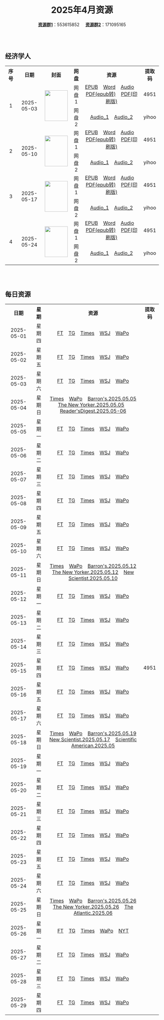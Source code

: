 <div align="center">

# 2025年4月资源

[**资源群1**](https://qm.qq.com/q/p2QRKKD9oA)：553615852 &nbsp;&nbsp;&nbsp;&nbsp;[**资源群2**](https://qm.qq.com/q/XNwz6qD0IO)：171095165

</div>
<br>
<br>

## 经济学人

<table align="center">
  <tr>
    <th align="center">序号</th>
    <th align="center">日期</th>
    <th align="center">封面</th>
    <th align="center">网盘</th>
    <th align="center">资源</th>
    <th align="center">提取码</th>
  </tr>
  <tr>
    <td rowspan="2" align="center">1</td>
    <td rowspan="2" align="center">2025-05-03</td>
    <td rowspan="2" align="center">
        <img src="https://share.yihoo.ip-ddns.com/yihoo/asset/images/20250503_DE_EU.webp" width="75" height="100">
    </td>
    <td align="center">网盘1</td>
    <td align="center">
        <a href="https://url12.ctfile.com/f/47748612-1502700457-98acbc">EPUB</a>&nbsp;&nbsp;&nbsp;
        <a href="https://url12.ctfile.com/f/47748612-1502700454-abf317">Word</a>&nbsp;&nbsp;&nbsp;
        <a href="https://url12.ctfile.com/f/47748612-1502700169-161179">Audio</a>&nbsp;&nbsp;&nbsp;
        <a href="https://url12.ctfile.com/f/47748612-1502700463-b1ef6d">PDF(epub转)</a>&nbsp;&nbsp;&nbsp;
        <a href="https://url12.ctfile.com/f/47748612-1502783326-1bc675">PDF(印刷版)</a>
    </td>
    <td align="center">4951</td>
  </tr>
  <tr>
    <td align="center">网盘2</td>
    <td align="center">
        <a href="https://yihoo.lanzouo.com/iyK192v3fc6f">Audio_1</a>&nbsp;&nbsp;&nbsp;
        <a href="https://yihoo.lanzouo.com/il4pB2v3f98j">Audio_2</a>
    </td>
    <td align="center">yihoo</td>
  </tr>
  <tr>
    <td rowspan="2" align="center">2</td>
    <td rowspan="2" align="center">2025-05-10</td>
    <td rowspan="2" align="center">
        <img src="https://share.yihoo.ip-ddns.com/yihoo/asset/images/20250510_DE_EU.webp" width="75" height="100">
    </td>
    <td align="center">网盘1</td>
    <td align="center">
      <a href="https://url12.ctfile.com/f/47748612-1504227737-8e1949">EPUB</a>&nbsp;&nbsp;&nbsp;
      <a href="https://url12.ctfile.com/f/47748612-1504228292-000646">Word</a>&nbsp;&nbsp;&nbsp;
      <a href="https://url12.ctfile.com/f/47748612-1504227731-b8ce08">Audio</a>&nbsp;&nbsp;&nbsp;
      <a href="https://url12.ctfile.com/f/47748612-1504228601-0f2a0d">PDF(epub转)</a>&nbsp;&nbsp;&nbsp;
      <a href="https://url12.ctfile.com/f/47748612-1504522907-8c98c5">PDF(印刷版)</a>
    </td>
    <td align="center">4951</td>
  </tr>
  <tr>
    <td align="center">网盘2</td>
    <td align="center">
      <a href="https://yihoo.lanzouo.com/iiSSD2vqkbta">Audio_1</a>&nbsp;&nbsp;&nbsp;
      <a href="https://yihoo.lanzouo.com/iSgSh2vqk77e">Audio_2</a>
    </td>
    <td align="center">yihoo</td>
  </tr>
        <tr>
            <td rowspan="2" align="center">3</td>
            <td rowspan="2" align="center">2025-05-17</td>
            <td rowspan="2" align="center">
                <img src="https://share.yihoo.ip-ddns.com/yihoo/asset/images/20250517_DE_EU.webp" width="75" height="100">
            </td>
            <td align="center">网盘1</td>
            <td align="center">
                <a href="https://url12.ctfile.com/f/47748612-1505569033-7e5a4b">EPUB</a>&nbsp;&nbsp;&nbsp;
                <a href="https://url12.ctfile.com/f/47748612-1505571856-8f2109">Word</a>&nbsp;&nbsp;&nbsp;
                <a href="https://url12.ctfile.com/f/47748612-1505568625-35ce28">Audio</a>&nbsp;&nbsp;&nbsp;
                <a href="https://url12.ctfile.com/f/47748612-1505569096-ca2a8b">PDF(epub转)</a>&nbsp;&nbsp;&nbsp;
                <a href="https://url12.ctfile.com/f/47748612-1505741224-979544">PDF(印刷版)</a>
            </td>
            <td align="center">4951</td>
        </tr>
        <tr>
            <td align="center">网盘2</td>
            <td align="center">
                <a href="https://yihoo.lanzouo.com/iY95K2we1u3i">Audio_1</a>&nbsp;&nbsp;&nbsp;
                <a href="https://yihoo.lanzouo.com/i3SQk2we1noh">Audio_2</a>
            </td>
            <td align="center">yihoo</td>
        </tr>
        <tr>
            <td rowspan="2" align="center">4</td>
            <td rowspan="2" align="center">2025-05-24</td>
            <td rowspan="2" align="center">
                <img src="https://share.yihoo.ip-ddns.com/yihoo/asset/images/20250524_DE_EU.webp" width="75" height="100">
            </td>
            <td align="center">网盘1</td>
            <td align="center">
                <a href="https://url12.ctfile.com/f/47748612-1506894703-4e1cd2">EPUB</a>&nbsp;&nbsp;&nbsp;
                <a href="https://url12.ctfile.com/f/47748612-1506895195-46b4e4">Word</a>&nbsp;&nbsp;&nbsp;
                <a href="https://url12.ctfile.com/f/47748612-1506894466-4ffedb">Audio</a>&nbsp;&nbsp;&nbsp;
                <a href="https://url12.ctfile.com/f/47748612-1506894988-c4a273">PDF(epub转)</a>&nbsp;&nbsp;&nbsp;
                <a href="https://url12.ctfile.com/f/47748612-1507192165-ae01f4">PDF(印刷版)</a>
            </td>
            <td align="center">4951</td>
        </tr>
        <tr>
            <td align="center">网盘2</td>
            <td align="center">
                <a href="https://yihoo.lanzouo.com/iWEvi2wxq8li">Audio_1</a>&nbsp;&nbsp;&nbsp;
                <a href="https://yihoo.lanzouo.com/iuPKq2wxptgd">Audio_2</a>
            </td>
            <td align="center">yihoo</td>
        </tr>
</table>
<br>
<br>

## 每日资源

<table align="center">
  <tr>
    <th align="center">日期</th>
    <th align="center">星期</th>
    <th align="center">资源</th>
    <th align="center">提取码</th>
  </tr>
  <tr>
    <td align="center">2025-05-01</td>
    <td align="center">星期四</td>
    <td align="center">
      <a href="https://url12.ctfile.com/f/47748612-1502634766-90760a">FT</a>&nbsp;&nbsp;&nbsp;
      <a href="https://url12.ctfile.com/f/47748612-1502635021-70d347">TG</a>&nbsp;&nbsp;&nbsp;
      <a href="https://url12.ctfile.com/f/47748612-1502634859-47767e">Times</a>&nbsp;&nbsp;&nbsp;
      <a href="https://url12.ctfile.com/f/47748612-1502634637-1ef281">WSJ</a>&nbsp;&nbsp;&nbsp;
      <a href="https://url12.ctfile.com/f/47748612-1502634673-e52ea5">WaPo</a>
    </td>
    <td rowspan="30" align="center">4951</td>
  </tr>
  <tr>
    <td align="center">2025-05-02</td>
    <td align="center">星期五</td>
    <td align="center">
      <a href="https://url12.ctfile.com/f/47748612-1502783653-065d49">FT</a>&nbsp;&nbsp;&nbsp;
      <a href="https://url12.ctfile.com/f/47748612-1502783761-ef51c6">TG</a>&nbsp;&nbsp;&nbsp;
      <a href="https://url12.ctfile.com/f/47748612-1502783686-c9f906">Times</a>&nbsp;&nbsp;&nbsp;
      <a href="https://url12.ctfile.com/f/47748612-1502783599-d6b372">WSJ</a>&nbsp;&nbsp;&nbsp;
      <a href="https://url12.ctfile.com/f/47748612-1502783623-54ef88">WaPo</a>
    </td>
  </tr>
  <tr>
    <td align="center">2025-05-03</td>
    <td align="center">星期六</td>
    <td align="center">
      <a href="https://url12.ctfile.com/f/47748612-1502836963-103ce7">FT</a>&nbsp;&nbsp;&nbsp;
      <a href="https://url12.ctfile.com/f/47748612-1502837620-be67a3">TG</a>&nbsp;&nbsp;&nbsp;
      <a href="https://url12.ctfile.com/f/47748612-1502837233-873fe1">Times</a>&nbsp;&nbsp;&nbsp;
      <a href="https://url12.ctfile.com/f/47748612-1502836855-a8192f">WSJ</a>&nbsp;&nbsp;&nbsp;
      <a href="https://url12.ctfile.com/f/47748612-1502836873-0afd23">WaPo</a>
    </td>
  </tr>
  <tr>
    <td align="center">2025-05-04</td>
    <td align="center">星期日</td>
    <td align="center">
      <a href="https://url12.ctfile.com/f/47748612-1502904547-e45104">Times</a>&nbsp;&nbsp;&nbsp;
      <a href="https://url12.ctfile.com/f/47748612-1502904490-65d810">WaPo</a>&nbsp;&nbsp;&nbsp;
      <a href="https://url12.ctfile.com/f/47748612-1502904577-51e67a">Barron's.2025.05.05</a><br>
      <a href="https://url12.ctfile.com/f/47748612-1502904598-f83f4e">The New Yorker.2025.05.05</a>&nbsp;&nbsp;&nbsp;
      <a href="https://url12.ctfile.com/f/47748612-1502904583-701d1d">Reader'sDigest.2025.05-06</a>
    </td>
  </tr>
  <tr>
    <td align="center">2025-05-05</td>
    <td align="center">星期一</td>
    <td align="center">
      <a href="https://url12.ctfile.com/f/47748612-1503138502-85e9ad">FT</a>&nbsp;&nbsp;&nbsp;
      <a href="https://url12.ctfile.com/f/47748612-1503138628-c2528e">TG</a>&nbsp;&nbsp;&nbsp;
      <a href="https://url12.ctfile.com/f/47748612-1503138538-6ffdba">Times</a>&nbsp;&nbsp;&nbsp;
      <a href="https://url12.ctfile.com/f/47748612-1503138448-835865">WSJ</a>&nbsp;&nbsp;&nbsp;
      <a href="https://url12.ctfile.com/f/47748612-1503138463-428f58">WaPo</a>
    </td>
  </tr>
  <tr>
    <td align="center">2025-05-06</td>
    <td align="center">星期二</td>
    <td align="center">
      <a href="https://url12.ctfile.com/f/47748612-1503424327-d02f9d">FT</a>&nbsp;&nbsp;&nbsp;
      <a href="https://url12.ctfile.com/f/47748612-1503424678-50aaaf">TG</a>&nbsp;&nbsp;&nbsp;
      <a href="https://url12.ctfile.com/f/47748612-1503424438-37eaff">Times</a>&nbsp;&nbsp;&nbsp;
      <a href="https://url12.ctfile.com/f/47748612-1503424207-5d57c2">WSJ</a>&nbsp;&nbsp;&nbsp;
      <a href="https://url12.ctfile.com/f/47748612-1503424258-9d7c3e">WaPo</a>
    </td>
  </tr>
  <tr>
    <td align="center">2025-05-07</td>
    <td align="center">星期三</td>
    <td align="center">
      <a href="https://url12.ctfile.com/f/47748612-1503663811-e44384">FT</a>&nbsp;&nbsp;&nbsp;
      <a href="https://url12.ctfile.com/f/47748612-1503664096-7593f7">TG</a>&nbsp;&nbsp;&nbsp;
      <a href="https://url12.ctfile.com/f/47748612-1503664027-be0c58">Times</a>&nbsp;&nbsp;&nbsp;
      <a href="https://url12.ctfile.com/f/47748612-1503663703-186db7">WSJ</a>&nbsp;&nbsp;&nbsp;
      <a href="https://url12.ctfile.com/f/47748612-1503663754-a8b1f8">WaPo</a>
    </td>
  </tr>
  <tr>
    <td align="center">2025-05-08</td>
    <td align="center">星期四</td>
    <td align="center">
      <a href="https://url12.ctfile.com/f/47748612-1504128752-8b8f5e">FT</a>&nbsp;&nbsp;&nbsp;
      <a href="https://url12.ctfile.com/f/47748612-1504129442-a085a1">TG</a>&nbsp;&nbsp;&nbsp;
      <a href="https://url12.ctfile.com/f/47748612-1504129148-55b16e">Times</a>&nbsp;&nbsp;&nbsp;
      <a href="https://url12.ctfile.com/f/47748612-1504128248-62c91c">WSJ</a>&nbsp;&nbsp;&nbsp;
      <a href="https://url12.ctfile.com/f/47748612-1504128506-c18534">WaPo</a>
    </td>
  </tr>
  <tr>
    <td align="center">2025-05-09</td>
    <td align="center">星期五</td>
    <td align="center">
      <a href="https://url12.ctfile.com/f/47748612-1504297811-3a1f33">FT</a>&nbsp;&nbsp;&nbsp;
      <a href="https://url12.ctfile.com/f/47748612-1504297955-1f54d1">TG</a>&nbsp;&nbsp;&nbsp;
      <a href="https://url12.ctfile.com/f/47748612-1504297853-d9d9b2">Times</a>&nbsp;&nbsp;&nbsp;
      <a href="https://url12.ctfile.com/f/47748612-1504297625-e9b4a7">WSJ</a>&nbsp;&nbsp;&nbsp;
      <a href="https://url12.ctfile.com/f/47748612-1504297688-6e1aef">WaPo</a>
    </td>
  </tr>
  <tr>
    <td align="center">2025-05-10</td>
    <td align="center">星期六</td>
    <td align="center">
      <a href="https://url12.ctfile.com/f/47748612-1504524425-3895d8">FT</a>&nbsp;&nbsp;&nbsp;
      <a href="https://url12.ctfile.com/f/47748612-1504524962-104d58">TG</a>&nbsp;&nbsp;&nbsp;
      <a href="https://url12.ctfile.com/f/47748612-1504524845-d86ad8">Times</a>&nbsp;&nbsp;&nbsp;
      <a href="https://url12.ctfile.com/f/47748612-1504523981-9d267f">WSJ</a>&nbsp;&nbsp;&nbsp;
      <a href="https://url12.ctfile.com/f/47748612-1504524035-3293e5">WaPo</a>
    </td>
  </tr>
  <tr>
    <td align="center">2025-05-11</td>
    <td align="center">星期日</td>
    <td align="center">
      <a href="https://url12.ctfile.com/f/47748612-1504689782-9cfc3c">Times</a>&nbsp;&nbsp;&nbsp;
      <a href="https://url12.ctfile.com/f/47748612-1504689356-b48d83">WaPo</a>&nbsp;&nbsp;&nbsp;
      <a href="https://url12.ctfile.com/f/47748612-1504688159-9fb01c">Barron's.2025.05.12</a><br>
      <a href="https://url12.ctfile.com/f/47748612-1504688651-65c1f5">The New Yorker.2025.05.12</a>&nbsp;&nbsp;&nbsp;
      <a href="https://url12.ctfile.com/f/47748612-1504688543-078d28">New Scientist.2025.05.10</a>
    </td>
  </tr>
  <tr>
    <td align="center">2025-05-12</td>
    <td align="center">星期一</td>
    <td align="center">
      <a href="https://url12.ctfile.com/f/47748612-1504952191-26bc2b">FT</a>&nbsp;&nbsp;&nbsp;
      <a href="https://url12.ctfile.com/f/47748612-1504952434-5a5a8e">TG</a>&nbsp;&nbsp;&nbsp;
      <a href="https://url12.ctfile.com/f/47748612-1504952278-f1d763">Times</a>&nbsp;&nbsp;&nbsp;
      <a href="https://url12.ctfile.com/f/47748612-1504952026-92b729">WSJ</a>&nbsp;&nbsp;&nbsp;
      <a href="https://url12.ctfile.com/f/47748612-1504952095-772380">WaPo</a>
    </td>
  </tr>
  <tr>
    <td align="center">2025-05-13</td>
    <td align="center">星期二</td>
    <td align="center">
      <a href="https://url12.ctfile.com/f/47748612-1505095834-3bc18c">FT</a>&nbsp;&nbsp;&nbsp;
      <a href="https://url12.ctfile.com/f/47748612-1505096116-1e01df">TG</a>&nbsp;&nbsp;&nbsp;
      <a href="https://url12.ctfile.com/f/47748612-1505095990-2791a1">Times</a>&nbsp;&nbsp;&nbsp;
      <a href="https://url12.ctfile.com/f/47748612-1505095711-b7b4fa">WSJ</a>&nbsp;&nbsp;&nbsp;
      <a href="https://url12.ctfile.com/f/47748612-1505098258-f16b7a">WaPo</a>
    </td>
  </tr>
        <tr>
            <td align="center">2025-05-14</td>
            <td align="center">星期三</td>
            <td align="center">
                <a href="https://url12.ctfile.com/f/47748612-1505280829-a41822">FT</a>&nbsp;&nbsp;&nbsp;
                <a href="https://url12.ctfile.com/f/47748612-1505272027-bbca25">TG</a>&nbsp;&nbsp;&nbsp;
                <a href="https://url12.ctfile.com/f/47748612-1505271808-ae90b2">Times</a>&nbsp;&nbsp;&nbsp;
                <a href="https://url12.ctfile.com/f/47748612-1505271502-7d05cb">WSJ</a>&nbsp;&nbsp;&nbsp;
                <a href="https://url12.ctfile.com/f/47748612-1505280430-eb70f1">WaPo</a>
            </td>
        </tr>
        <tr>
            <td align="center">2025-05-15</td>
            <td align="center">星期四</td>
            <td align="center">
                <a href="https://url12.ctfile.com/f/47748612-1505469514-a23fa4">FT</a>&nbsp;&nbsp;&nbsp;
                <a href="https://url12.ctfile.com/f/47748612-1505469898-3cb72c">TG</a>&nbsp;&nbsp;&nbsp;
                <a href="https://url12.ctfile.com/f/47748612-1505469688-d85d29">Times</a>&nbsp;&nbsp;&nbsp;
                <a href="https://url12.ctfile.com/f/47748612-1505469370-20cb51">WSJ</a>&nbsp;&nbsp;&nbsp;
                <a href="https://url12.ctfile.com/f/47748612-1505469400-424d89">WaPo</a>
            </td>
        </tr>
        <tr>
            <td align="center">2025-05-16</td>
            <td align="center">星期五</td>
            <td align="center">
                <a href="https://url12.ctfile.com/f/47748612-1505572645-45a2c4">FT</a>&nbsp;&nbsp;&nbsp;
                <a href="https://url12.ctfile.com/f/47748612-1505572822-7a5b4b">TG</a>&nbsp;&nbsp;&nbsp;
                <a href="https://url12.ctfile.com/f/47748612-1505572684-296e5c">Times</a>&nbsp;&nbsp;&nbsp;
                <a href="https://url12.ctfile.com/f/47748612-1505572597-c360fd">WSJ</a>&nbsp;&nbsp;&nbsp;
                <a href="https://url12.ctfile.com/f/47748612-1505593288-1ab986">WaPo</a>
            </td>
        </tr>
        <tr>
            <td align="center">2025-05-17</td>
            <td align="center">星期六</td>
            <td align="center">
                <a href="https://url12.ctfile.com/f/47748612-1505769160-fe9e8f">FT</a>&nbsp;&nbsp;&nbsp;
                <a href="https://url12.ctfile.com/f/47748612-1505769640-5c4fa4">TG</a>&nbsp;&nbsp;&nbsp;
                <a href="https://url12.ctfile.com/f/47748612-1505769289-133f38">Times</a>&nbsp;&nbsp;&nbsp;
                <a href="https://url12.ctfile.com/f/47748612-1505768359-fcb8be">WSJ</a>&nbsp;&nbsp;&nbsp;
                <a href="https://url12.ctfile.com/f/47748612-1505769025-2ebf23">WaPo</a>
            </td>
        </tr>
        <tr>
            <td align="center">2025-05-18</td>
            <td align="center">星期日</td>
            <td align="center">
                <a href="https://url12.ctfile.com/f/47748612-1505913880-968216">Times</a>&nbsp;&nbsp;&nbsp;
                <a href="https://url12.ctfile.com/f/47748612-1505911159-64d4c7">WaPo</a>&nbsp;&nbsp;&nbsp;
                <a href="https://url12.ctfile.com/f/47748612-1505914066-2d91a0">Barron's.2025.05.19</a><br>
                <a href="https://url12.ctfile.com/f/47748612-1505914162-9ed1b4">New Scientist.2025.05.17</a>&nbsp;&nbsp;&nbsp;
                <a href="https://url12.ctfile.com/f/47748612-1505914204-6b9295">Scientific American.2025.05</a>
            </td>
        </tr>
        <tr>
            <td align="center">2025-05-19</td>
            <td align="center">星期一</td>
            <td align="center">
                <a href="https://url12.ctfile.com/f/47748612-1506126724-c63e7d">FT</a>&nbsp;&nbsp;&nbsp;
                <a href="https://url12.ctfile.com/f/47748612-1506127078-cec451">TG</a>&nbsp;&nbsp;&nbsp;
                <a href="https://url12.ctfile.com/f/47748612-1506126874-b37bb3">Times</a>&nbsp;&nbsp;&nbsp;
                <a href="https://url12.ctfile.com/f/47748612-1506126571-d222ff">WSJ</a>&nbsp;&nbsp;&nbsp;
                <a href="https://url12.ctfile.com/f/47748612-1506126631-05a053">WaPo</a>
            </td>
        </tr>
        <tr>
            <td align="center">2025-05-20</td>
            <td align="center">星期二</td>
            <td align="center">
                <a href="https://url12.ctfile.com/f/47748612-1506297010-8be5e4">FT</a>&nbsp;&nbsp;&nbsp;
                <a href="https://url12.ctfile.com/f/47748612-1506297088-9b7c9b">TG</a>&nbsp;&nbsp;&nbsp;
                <a href="https://url12.ctfile.com/f/47748612-1506297022-c4ff15">Times</a>&nbsp;&nbsp;&nbsp;
                <a href="https://url12.ctfile.com/f/47748612-1506296941-4cb002">WSJ</a>&nbsp;&nbsp;&nbsp;
                <a href="https://url12.ctfile.com/f/47748612-1506296965-69258f">WaPo</a>
            </td>
        </tr>
        <tr>
            <td align="center">2025-05-21</td>
            <td align="center">星期三</td>
            <td align="center">
                <a href="https://url12.ctfile.com/f/47748612-1506540574-13d8d9">FT</a>&nbsp;&nbsp;&nbsp;
                <a href="https://url12.ctfile.com/f/47748612-1506540802-929fc3">TG</a>&nbsp;&nbsp;&nbsp;
                <a href="https://url12.ctfile.com/f/47748612-1506540646-1e5708">Times</a>&nbsp;&nbsp;&nbsp;
                <a href="https://url12.ctfile.com/f/47748612-1506540496-7e32ca">WSJ</a>&nbsp;&nbsp;&nbsp;
                <a href="https://url12.ctfile.com/f/47748612-1506541051-35e945">WaPo</a>
            </td>
        </tr>
        <tr>
            <td align="center">2025-05-22</td>
            <td align="center">星期四</td>
            <td align="center">
                <a href="https://url12.ctfile.com/f/47748612-1506802219-434fd7">FT</a>&nbsp;&nbsp;&nbsp;
                <a href="https://url12.ctfile.com/f/47748612-1506802849-1e642a">TG</a>&nbsp;&nbsp;&nbsp;
                <a href="https://url12.ctfile.com/f/47748612-1506802405-7f2a1e">Times</a>&nbsp;&nbsp;&nbsp;
                <a href="https://url12.ctfile.com/f/47748612-1506802081-40d1de">WSJ</a>&nbsp;&nbsp;&nbsp;
                <a href="https://url12.ctfile.com/f/47748612-1506802126-ac0f7e">WaPo</a>
            </td>
        </tr>
        <tr>
            <td align="center">2025-05-23</td>
            <td align="center">星期五</td>
            <td align="center">
                <a href="https://url12.ctfile.com/f/47748612-1507068145-8caa81">FT</a>&nbsp;&nbsp;&nbsp;
                <a href="https://url12.ctfile.com/f/47748612-1507068487-74046e">TG</a>&nbsp;&nbsp;&nbsp;
                <a href="https://url12.ctfile.com/f/47748612-1507068253-80185a">Times</a>&nbsp;&nbsp;&nbsp;
                <a href="https://url12.ctfile.com/f/47748612-1507067686-0403d3">WSJ</a>&nbsp;&nbsp;&nbsp;
                <a href="https://url12.ctfile.com/f/47748612-1507067941-9cf7b0">WaPo</a>
            </td>
        </tr>
        <tr>
            <td align="center">2025-05-24</td>
            <td align="center">星期六</td>
            <td align="center">
                <a href="https://url12.ctfile.com/f/47748612-1507877851-824035">FT</a>&nbsp;&nbsp;&nbsp;
                <a href="https://url12.ctfile.com/f/47748612-1507878760-891129">TG</a>&nbsp;&nbsp;&nbsp;
                <a href="https://url12.ctfile.com/f/47748612-1507878466-9409bd">Times</a>&nbsp;&nbsp;&nbsp;
                <a href="https://url12.ctfile.com/f/47748612-1507877290-301eb8">WSJ</a>&nbsp;&nbsp;&nbsp;
                <a href="https://url12.ctfile.com/f/47748612-1507877371-6c1ece">WaPo</a>
            </td>
        </tr>
        <tr>
            <td align="center">2025-05-25</td>
            <td align="center">星期日</td>
            <td align="center">
                <a href="https://url12.ctfile.com/f/47748612-1508020435-b9ab3f">Times</a>&nbsp;&nbsp;&nbsp;
                <a href="https://url12.ctfile.com/f/47748612-1508020201-ad40d4">WaPo</a>&nbsp;&nbsp;&nbsp;
                <a href="https://url12.ctfile.com/f/47748612-1508020729-8d75c1">Barron's.2025.05.26</a><br>
                <a href="https://url12.ctfile.com/f/47748612-1508021059-b5bdc6">The New Yorker.2025.05.26</a>&nbsp;&nbsp;&nbsp;
                <a href="https://url12.ctfile.com/f/47748612-1508020849-3afe38">The Atlantic.2025.06</a>
            </td>
        </tr>
        <tr>
            <td align="center">2025-05-26</td>
            <td align="center">星期一</td>
            <td align="center">
                <a href="https://url12.ctfile.com/f/47748612-1508356759-27dad2">FT</a>&nbsp;&nbsp;&nbsp;
                <a href="https://url12.ctfile.com/f/47748612-1508357401-36bdc0">TG</a>&nbsp;&nbsp;&nbsp;
                <a href="https://url12.ctfile.com/f/47748612-1508356945-41e490">Times</a>&nbsp;&nbsp;&nbsp;
                <a href="https://url12.ctfile.com/f/47748612-1508356618-ff801a">WaPo</a>&nbsp;&nbsp;&nbsp;
                <a href="https://url12.ctfile.com/f/47748612-1508377582-4d6e54">NYT</a>
            </td>
        </tr>
        <tr>
            <td align="center">2025-05-27</td>
            <td align="center">星期二</td>
            <td align="center">
                <a href="https://url12.ctfile.com/f/47748612-1508976073-a859b6">FT</a>&nbsp;&nbsp;&nbsp;
                <a href="https://url12.ctfile.com/f/47748612-1508976595-6a4df1">TG</a>&nbsp;&nbsp;&nbsp;
                <a href="https://url12.ctfile.com/f/47748612-1508976247-27500b">Times</a>&nbsp;&nbsp;&nbsp;
                <a href="https://url12.ctfile.com/f/47748612-1508975836-81a4b1">WSJ</a>&nbsp;&nbsp;&nbsp;
                <a href="https://url12.ctfile.com/f/47748612-1508975953-b50377">WaPo</a>
            </td>
        </tr>
        <tr>
            <td align="center">2025-05-28</td>
            <td align="center">星期三</td>
            <td align="center">
                <a href="https://url12.ctfile.com/f/47748612-1509158788-f31696">FT</a>&nbsp;&nbsp;&nbsp;
                <a href="https://url12.ctfile.com/f/47748612-1509170533-77cc97">TG</a>&nbsp;&nbsp;&nbsp;
                <a href="https://url12.ctfile.com/f/47748612-1509170515-9eaf8e">Times</a>&nbsp;&nbsp;&nbsp;
                <a href="https://url12.ctfile.com/f/47748612-1509158716-986d91">WSJ</a>&nbsp;&nbsp;&nbsp;
                <a href="https://url12.ctfile.com/f/47748612-1509158758-ed45d9">WaPo</a>
            </td>
        </tr>
        <tr>
            <td align="center">2025-05-29</td>
            <td align="center">星期四</td>
            <td align="center">
                <a href="https://url12.ctfile.com/f/47748612-1509506902-4ae5e9">FT</a>&nbsp;&nbsp;&nbsp;
                <a href="https://url12.ctfile.com/f/47748612-1509507238-a6d90d">TG</a>&nbsp;&nbsp;&nbsp;
                <a href="https://url12.ctfile.com/f/47748612-1509507001-35dd16">Times</a>&nbsp;&nbsp;&nbsp;
                <a href="https://url12.ctfile.com/f/47748612-1509506758-fb57d5">WSJ</a>&nbsp;&nbsp;&nbsp;
                <a href="https://url12.ctfile.com/f/47748612-1509506821-60e9ac">WaPo</a>
            </td>
        </tr>
</table>
